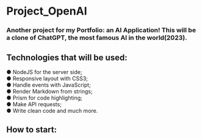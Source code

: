 # Project_OpenAI

### Another project for my Portfolio: an AI Application! This will be a clone of ChatGPT, the most famous AI in the world(2023).

## Technologies that will be used:

● NodeJS for the server side; <br />
● Responsive layout with CSS3; <br />
● Handle events with JavaScript; <br />
● Render Markdown from strings; <br />
● Prism for code highlighting; <br />
● Make API requests; <br />
● Write clean code and much more. <br />


## How to start:

